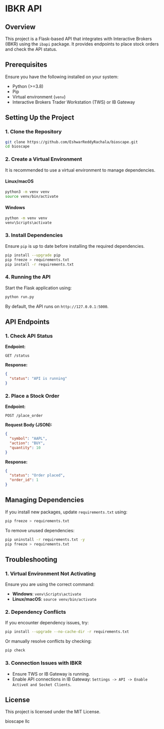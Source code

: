 # IBKR API

## Overview

This project is a Flask-based API that integrates with Interactive Brokers (IBKR) using the `ibapi` package. It provides endpoints to place stock orders and check the API status.

## Prerequisites

Ensure you have the following installed on your system:

- Python (>=3.8)
- Pip
- Virtual environment (`venv`)
- Interactive Brokers Trader Workstation (TWS) or IB Gateway

## Setting Up the Project

### 1. Clone the Repository

```sh
git clone https://github.com/EshwarReddyRachala/bioscape.git
cd bioscape
```

### 2. Create a Virtual Environment

It is recommended to use a virtual environment to manage dependencies.

#### **Linux/macOS**

```sh
python3 -m venv venv
source venv/bin/activate
```

#### **Windows**

```sh
python -m venv venv
venv\Scripts\activate
```

### 3. Install Dependencies

Ensure `pip` is up to date before installing the required dependencies.

```sh
pip install --upgrade pip
pip freeze > requirements.txt
pip install -r requirements.txt
```

### 4. Running the API

Start the Flask application using:

```sh
python run.py
```

By default, the API runs on `http://127.0.0.1:5000`.

## API Endpoints

### 1. Check API Status

**Endpoint:**

```http
GET /status
```

**Response:**

```json
{
  "status": "API is running"
}
```

### 2. Place a Stock Order

**Endpoint:**

```http
POST /place_order
```

**Request Body (JSON):**

```json
{
  "symbol": "AAPL",
  "action": "BUY",
  "quantity": 10
}
```

**Response:**

```json
{
  "status": "Order placed",
  "order_id": 1
}
```

## Managing Dependencies

If you install new packages, update `requirements.txt` using:

```sh
pip freeze > requirements.txt
```

To remove unused dependencies:

```sh
pip uninstall -r requirements.txt -y
pip freeze > requirements.txt
```

## Troubleshooting

### 1. Virtual Environment Not Activating

Ensure you are using the correct command:

- **Windows**: `venv\Scripts\activate`
- **Linux/macOS**: `source venv/bin/activate`

### 2. Dependency Conflicts

If you encounter dependency issues, try:

```sh
pip install --upgrade --no-cache-dir -r requirements.txt
```

Or manually resolve conflicts by checking:

```sh
pip check
```

### 3. Connection Issues with IBKR

- Ensure TWS or IB Gateway is running.
- Enable API connections in IB Gateway: `Settings -> API -> Enable ActiveX and Socket Clients`.

## License

This project is licensed under the MIT License.

bioscape llc

